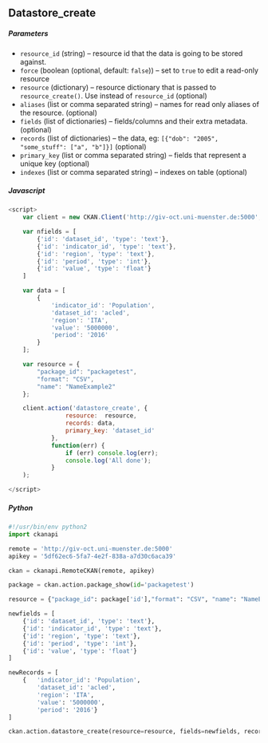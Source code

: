 ## Datastore_create
##### Parameters
*	`resource_id` (string) – resource id that the data is going to be stored against.
*	`force` (boolean (optional, default: `false`)) – set to `true` to edit a read-only resource
*	`resource` (dictionary) – resource dictionary that is passed to `resource_create()`. Use instead of `resource_id` (optional)
*	`aliases` (list or comma separated string) – names for read only aliases of the resource. (optional)
*	`fields` (list of dictionaries) – fields/columns and their extra metadata. (optional)
*	`records` (list of dictionaries) – the data, eg: `[{"dob": "2005", "some_stuff": ["a", "b"]}]` (optional)
*	`primary_key` (list or comma separated string) – fields that represent a unique key (optional)
*	`indexes` (list or comma separated string) – indexes on table (optional)


##### Javascript

```javascript
<script>
    var client = new CKAN.Client('http://giv-oct.uni-muenster.de:5000', '5df62ec6-5fa7-4e2f-838a-a7d30c6aca39');

    var nfields = [
        {'id': 'dataset_id', 'type': 'text'},
        {'id': 'indicator_id', 'type': 'text'},
        {'id': 'region', 'type': 'text'},
        {'id': 'period', 'type': 'int'},
        {'id': 'value', 'type': 'float'}
    ]

    var data = [
        {
            'indicator_id': 'Population',
            'dataset_id': 'acled',
            'region': 'ITA',
            'value': '5000000',
            'period': '2016'
        }
    ];

    var resource = {
        "package_id": "packagetest",
        "format": "CSV",
        "name": "NameExample2"
    };

    client.action('datastore_create', {
                resource:  resource,
                records: data,
                primary_key: 'dataset_id'
            },
            function(err) {
                if (err) console.log(err);
                console.log('All done');
            }
    );

</script>
```

##### Python

```python
#!/usr/bin/env python2
import ckanapi

remote = 'http://giv-oct.uni-muenster.de:5000'
apikey = '5df62ec6-5fa7-4e2f-838a-a7d30c6aca39'

ckan = ckanapi.RemoteCKAN(remote, apikey)

package = ckan.action.package_show(id='packagetest')

resource = {"package_id": package['id'],"format": "CSV", "name": "NameExample"}

newfields = [
    {'id': 'dataset_id', 'type': 'text'},
    {'id': 'indicator_id', 'type': 'text'},
    {'id': 'region', 'type': 'text'},
    {'id': 'period', 'type': 'int'},
    {'id': 'value', 'type': 'float'}
]

newRecords = [
    {	'indicator_id': 'Population',
        'dataset_id': 'acled',
        'region': 'ITA',
        'value': '5000000',
        'period': '2016'}
]

ckan.action.datastore_create(resource=resource, fields=newfields, records=newRecords, primary_key='dataset_id')
```

